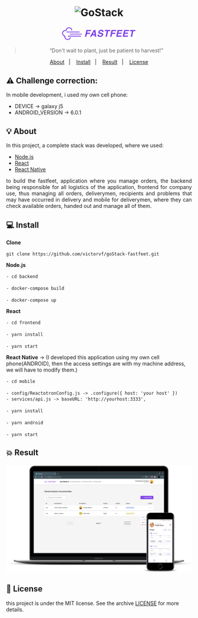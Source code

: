 <h1 align="center">
    <img alt="GoStack" src="https://rocketseat-cdn.s3-sa-east-1.amazonaws.com/bootcamp-header.png" width="200px" />
</h1>

<h3 align="center">
    <img alt="GoStack" src=".github/fastfeet-logo.png" width="200px" />
</h3>

<blockquote align="center">“Don't wait to plant, just be patient to harvest!”</blockquote>

<p align="center">
  <a href="#bulb-about">About</a>&nbsp;&nbsp;&nbsp;|&nbsp;&nbsp;&nbsp;
  <a href="#computer-install">Install</a>&nbsp;&nbsp;&nbsp;|&nbsp;&nbsp;&nbsp;
  <a href="#boom-result">Result</a>&nbsp;&nbsp;&nbsp;|&nbsp;&nbsp;&nbsp;
  <a href="#memo-licença">License</a>
</p>

## :warning: Challenge correction:

In mobile development, i used my own cell phone:
- DEVICE -> galaxy j5
- ANDROID_VERSION -> 6.0.1

## :bulb: About

<p>In this project, a complete stack was developed, where we used:</p>

- [Node.js](https://nodejs.org/en/)
- [React](https://reactjs.org/)
- [React Native](https://reactnative.dev/)

<p align="justify">
to build the fastfeet, application where you manage orders, the backend being responsible for all logistics of the application, frontend for company use, thus managing all orders, deliverymen, recipients and problems that may have occurred in delivery and mobile for deliverymen, where they can check available orders, handed out and manage all of them.
</p>

## :computer: Install

**Clone**
```
git clone https://github.com/victorvf/goStack-fastfeet.git
```

**Node.js**

```
- cd backend

- docker-compose build

- docker-compose up
```

**React**

```
- cd frontend

- yarn install

- yarn start
```

**React Native** -> (I developed this application using my own cell phone(ANDROID), then the access settings are with my machine address, we will have to modify them.)

```
- cd mobile

- config/ReactotronConfig.js -> .configure({ host: 'your host' })
- services/api.js -> baseURL: 'http://yourhost:3333',

- yarn install

- yarn android

- yarn start
```

## :boom: Result

<h3 align="center">
    <img alt="GoStack" src=".github/result.png" width="1920px" />
</h3>

## :memo: License

this project is under the MIT license. See the archive [LICENSE](https://github.com/Rocketseat/bootcamp-gostack-desafio-03/blob/master/LICENSE.md) for more details.

